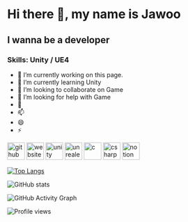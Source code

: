 # Hi there 👋, my name is Jawoo
## I wanna be a developer


### Skills: Unity / UE4

- 🔭 I’m currently working on this page. 
- 🌱 I’m currently learning Unity 
- 👯 I’m looking to collaborate on Game 
- 🤔 I’m looking for help with Game 
- 💬 
- 📫  
- 😄 
- ⚡ 


[<img src='https://cdn.jsdelivr.net/npm/simple-icons@3.0.1/icons/github.svg' alt='github' height='40'>](https://github.com/UZA97)
[<img src='https://cdn.jsdelivr.net/npm/simple-icons@3.0.1/icons/icloud.svg' alt='website' height='40'>](https://blog.naver.com/woocfgzn)
[<img src='https://cdn.jsdelivr.net/npm/simple-icons@3.0.1/icons/unity.svg' alt='unity' height='40'>](https://play.unity.com/u/woocfgzn306)
[<img src='https://cdn.jsdelivr.net/npm/simple-icons@3.0.1/icons/unrealengine.svg' alt='unrealengine' height='40'>](k)
[<img src='https://cdn.jsdelivr.net/npm/simple-icons@3.0.1/icons/c.svg' alt='c' height='40'>](c)
[<img src='https://cdn.jsdelivr.net/npm/simple-icons@3.0.1/icons/csharp.svg' alt='csharp' height='40'>](c)
[<img src='https://cdn.jsdelivr.net/npm/simple-icons@3.0.1/icons/notion.svg' alt='notion' height='40'>](https://www.notion.so/71f2d1ac0ad44aa5abdff8746c85f6da)  


[![Top Langs](https://github-readme-stats.vercel.app/api/top-langs/?username=UZA97)](https://github.com/UZA97)

![GitHub stats](https://github-readme-stats.vercel.app/api?username=UZA97&show_icons=true)  

![GitHub Activity Graph](https://activity-graph.herokuapp.com/graph?username=UZA97)  

![Profile views](https://gpvc.arturio.dev/UZA97)  

